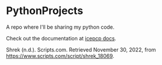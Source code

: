 # PythonProjects
A repo where I'll be sharing my python code.

Check out the documentation at [icepcp docs](https://docs.icepcp.com/PythonProjects/what-is-python.html).

Shrek (n.d.). Scripts.com. Retrieved November 30, 2022, from https://www.scripts.com/script/shrek_18069.
